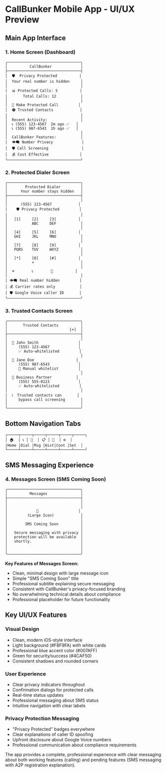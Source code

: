 # CallBunker Mobile App - UI/UX Preview

## Main App Interface

### 1. Home Screen (Dashboard)
```
╭─────────────────────────────────╮
│          CallBunker             │
├─────────────────────────────────┤
│  🛡️  Privacy Protected          │
│  Your real number is hidden     │
│                                 │
│  📊 Protected Calls: 5          │
│       Total Calls: 12           │
│                                 │
│  🔷 Make Protected Call         │
│  🟠 Trusted Contacts            │
│                                 │
│  Recent Activity:               │
│  📞 (555) 123-4567  2m ago ✅   │
│  📞 (555) 987-6543  1h ago ✅   │
│                                 │
│  CallBunker Features:           │
│  👁️‍🗨️ Number Privacy             │
│  🛡️ Call Screening               │
│  💰 Cost Effective              │
╰─────────────────────────────────╯
```

### 2. Protected Dialer Screen
```
╭─────────────────────────────────╮
│        Protected Dialer         │
│      Your number stays hidden   │
├─────────────────────────────────┤
│                                 │
│      (555) 123-4567            │
│    🛡️ Privacy Protected         │
│                                 │
│   [1]     [2]     [3]          │
│           ABC     DEF           │
│                                 │
│   [4]     [5]     [6]          │
│   GHI     JKL     MNO           │
│                                 │
│   [7]     [8]     [9]          │
│   PQRS    TUV     WXYZ          │
│                                 │
│   [*]     [0]     [#]          │
│           +                     │
│                                 │
│  ⌫        📞        👥          │
│                                 │
│ 👁️‍🗨️ Real number hidden         │
│ 💰 Carrier rates only           │  
│ 🛡️ Google Voice caller ID       │
╰─────────────────────────────────╯
```

### 3. Trusted Contacts Screen
```
╭─────────────────────────────────╮
│       Trusted Contacts          │
│                            [+]  │
├─────────────────────────────────┤
│                                 │
│  👤 John Smith                  │
│     (555) 123-4567             │
│     ✅ Auto-whitelisted         │
│                                 │
│  👤 Jane Doe                   │
│     (555) 987-6543             │
│     🔧 Manual whitelist         │
│                                 │
│  👤 Business Partner           │
│     (555) 555-0123             │
│     ✅ Auto-whitelisted         │
│                                 │
│  ℹ️  Trusted contacts can       │
│     bypass call screening       │
│                                 │
╰─────────────────────────────────╯
```

## Bottom Navigation Tabs
```
┌─────┬─────┬─────┬─────┬─────┬─────┐
│ 🏠  │ 📞 │ 💬  │ 📋 │ 👥  │ ⚙️  │
│Home │Dial │Msg │Hist│Cont │Set  │
└─────┴─────┴─────┴─────┴─────┴─────┘
```

## SMS Messaging Experience

### 4. Messages Screen (SMS Coming Soon)
```
╭─────────────────────────────────╮
│          Messages               │
├─────────────────────────────────┤
│                                 │
│                                 │
│             💬                  │
│         (Large Icon)            │
│                                 │
│        SMS Coming Soon          │
│                                 │
│   Secure messaging with privacy │
│   protection will be available  │
│   shortly.                      │
│                                 │
│                                 │
╰─────────────────────────────────╯
```

**Key Features of Messages Screen:**
- Clean, minimal design with large message icon
- Simple "SMS Coming Soon" title
- Professional subtitle explaining secure messaging
- Consistent with CallBunker's privacy-focused branding
- No overwhelming technical details about compliance
- Professional placeholder for future functionality

## Key UI/UX Features

### Visual Design
- Clean, modern iOS-style interface
- Light background (#F8F9FA) with white cards
- Professional blue accent color (#007AFF)
- Green for security/success (#4CAF50)
- Consistent shadows and rounded corners

### User Experience
- Clear privacy indicators throughout
- Confirmation dialogs for protected calls
- Real-time status updates
- Professional messaging about SMS status
- Intuitive navigation with clear labels

### Privacy Protection Messaging
- "Privacy Protected" badges everywhere
- Clear explanations of caller ID spoofing
- Upfront disclosure about Google Voice numbers
- Professional communication about compliance requirements

The app provides a complete, professional experience with clear messaging about both working features (calling) and pending features (SMS messaging with A2P registration explanation).